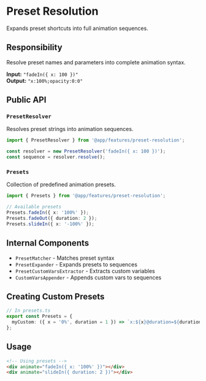 # Preset Resolution

Expands preset shortcuts into full animation sequences.

## Responsibility

Resolve preset names and parameters into complete animation syntax.

**Input:** `"fadeIn({ x: 100 })"`  
**Output:** `"x:100%;opacity:0:0"`

## Public API

### `PresetResolver`

Resolves preset strings into animation sequences.

```typescript
import { PresetResolver } from '@app/features/preset-resolution';

const resolver = new PresetResolver('fadeIn({ x: 100 })');
const sequence = resolver.resolve();
```

### `Presets`

Collection of predefined animation presets.

```typescript
import { Presets } from '@app/features/preset-resolution';

// Available presets
Presets.fadeIn({ x: '100%' });
Presets.fadeOut({ duration: 2 });
Presets.slideIn({ x: '-100%' });
```

## Internal Components

- `PresetMatcher` - Matches preset syntax
- `PresetExpander` - Expands presets to sequences
- `PresetCustomVarsExtractor` - Extracts custom variables
- `CustomVarsAppender` - Appends custom vars to sequences

## Creating Custom Presets

```typescript
// In presets.ts
export const Presets = {
  myCustom: ({ x = '0%', duration = 1 }) => `x:${x}@duration=${duration}`,
};
```

## Usage

```html
<!-- Using presets -->
<div animate="fadeIn({ x: '100%' })"></div>
<div animate="slideIn({ duration: 2 })"></div>
```

